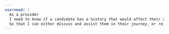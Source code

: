 ```yaml
---
userneed: |
  As a provider
  I need to know if a candidate has a history that would affect their application
  So that I can either discuss and assist them in their journey, or reject them, if appropriate
---
```

